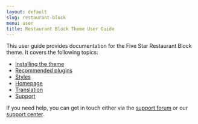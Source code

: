 ```yaml
---
layout: default
slug: restaurant-block
menu: user
title: Restaurant Block Theme User Guide
---
```

This user guide provides documentation for the Five Star Restaurant Block theme. It covers the following topics:

- [Installing the theme](getting-started/install)
- [Recommended plugins](getting-started/plugins)
- [Styles](styles)
- [Homepage](homepage)
- [Translation](translation)
- [Support](support)

If you need help, you can get in touch either via the [support forum](https://wordpress.org/support/theme/restaurant-block) or our [support center](https://www.fivestarplugins.com/support-center/).
